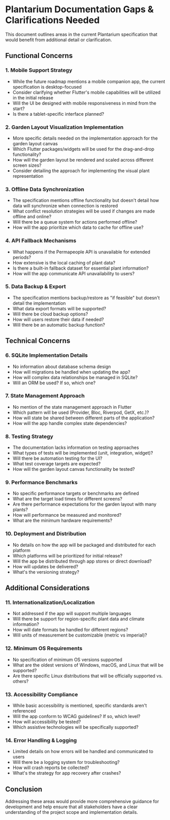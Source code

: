 # Plantarium Documentation Gaps & Clarifications Needed

This document outlines areas in the current Plantarium specification that would benefit from additional detail or clarification.

## Functional Concerns

### 1. Mobile Support Strategy
- While the future roadmap mentions a mobile companion app, the current specification is desktop-focused
- Consider clarifying whether Flutter's mobile capabilities will be utilized in the initial release
- Will the UI be designed with mobile responsiveness in mind from the start?
- Is there a tablet-specific interface planned?

### 2. Garden Layout Visualization Implementation
- More specific details needed on the implementation approach for the garden layout canvas
- Which Flutter packages/widgets will be used for the drag-and-drop functionality?
- How will the garden layout be rendered and scaled across different screen sizes?
- Consider detailing the approach for implementing the visual plant representation

### 3. Offline Data Synchronization
- The specification mentions offline functionality but doesn't detail how data will synchronize when connection is restored
- What conflict resolution strategies will be used if changes are made offline and online?
- Will there be a queue system for actions performed offline?
- How will the app prioritize which data to cache for offline use?

### 4. API Fallback Mechanisms
- What happens if the Permapeople API is unavailable for extended periods?
- How extensive is the local caching of plant data?
- Is there a built-in fallback dataset for essential plant information?
- How will the app communicate API unavailability to users?

### 5. Data Backup & Export
- The specification mentions backup/restore as "if feasible" but doesn't detail the implementation
- What data export formats will be supported?
- Will there be cloud backup options?
- How will users restore their data if needed?
- Will there be an automatic backup function?

## Technical Concerns

### 6. SQLite Implementation Details
- No information about database schema design
- How will migrations be handled when updating the app?
- How will complex data relationships be managed in SQLite?
- Will an ORM be used? If so, which one?

### 7. State Management Approach
- No mention of the state management approach in Flutter
- Which pattern will be used (Provider, Bloc, Riverpod, GetX, etc.)?
- How will state be shared between different parts of the application?
- How will the app handle complex state dependencies?

### 8. Testing Strategy
- The documentation lacks information on testing approaches
- What types of tests will be implemented (unit, integration, widget)?
- Will there be automation testing for the UI?
- What test coverage targets are expected?
- How will the garden layout canvas functionality be tested?

### 9. Performance Benchmarks
- No specific performance targets or benchmarks are defined
- What are the target load times for different screens?
- Are there performance expectations for the garden layout with many plants?
- How will performance be measured and monitored?
- What are the minimum hardware requirements?

### 10. Deployment and Distribution
- No details on how the app will be packaged and distributed for each platform
- Which platforms will be prioritized for initial release?
- Will the app be distributed through app stores or direct download?
- How will updates be delivered?
- What's the versioning strategy?

## Additional Considerations

### 11. Internationalization/Localization
- Not addressed if the app will support multiple languages
- Will there be support for region-specific plant data and climate information?
- How will date formats be handled for different regions?
- Will units of measurement be customizable (metric vs imperial)?

### 12. Minimum OS Requirements
- No specification of minimum OS versions supported
- What are the oldest versions of Windows, macOS, and Linux that will be supported?
- Are there specific Linux distributions that will be officially supported vs. others?

### 13. Accessibility Compliance
- While basic accessibility is mentioned, specific standards aren't referenced
- Will the app conform to WCAG guidelines? If so, which level?
- How will accessibility be tested?
- Which assistive technologies will be specifically supported?

### 14. Error Handling & Logging
- Limited details on how errors will be handled and communicated to users
- Will there be a logging system for troubleshooting?
- How will crash reports be collected?
- What's the strategy for app recovery after crashes?

## Conclusion

Addressing these areas would provide more comprehensive guidance for development and help ensure that all stakeholders have a clear understanding of the project scope and implementation details. 
